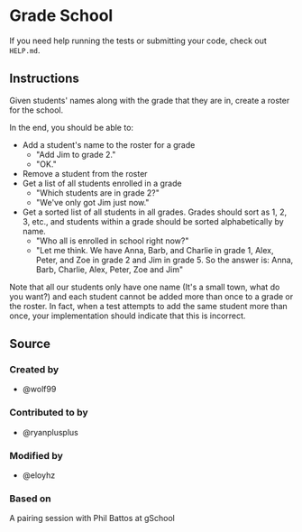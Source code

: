 
# Grade School

If you need help running the tests or submitting your code, check out `HELP.md`.

## Instructions

Given students' names along with the grade that they are in, create a roster
for the school.

In the end, you should be able to:

- Add a student's name to the roster for a grade
  - "Add Jim to grade 2."
  - "OK."
- Remove a student from the roster
- Get a list of all students enrolled in a grade
  - "Which students are in grade 2?"
  - "We've only got Jim just now."
- Get a sorted list of all students in all grades.  Grades should sort
  as 1, 2, 3, etc., and students within a grade should be sorted
  alphabetically by name.
  - "Who all is enrolled in school right now?"
  - "Let me think. We have
  Anna, Barb, and Charlie in grade 1,
  Alex, Peter, and Zoe in grade 2
  and Jim in grade 5.
  So the answer is: Anna, Barb, Charlie, Alex, Peter, Zoe and Jim"

Note that all our students only have one name  (It's a small town, what
do you want?) and each student cannot be added more than once to a grade or the
roster.
In fact, when a test attempts to add the same student more than once, your
implementation should indicate that this is incorrect.

## Source

### Created by

- @wolf99

### Contributed to by

- @ryanplusplus

### Modified by

- @eloyhz

### Based on

A pairing session with Phil Battos at gSchool